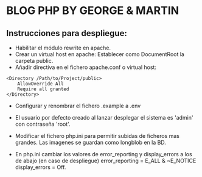 # BLOG PHP BY GEORGE & MARTIN
## Instrucciones para despliegue:  

- Habilitar el módulo rewrite en apache.
- Crear un virtual host en apache: Establecer como DocumentRoot la carpeta public.
- Añadir directiva en el fichero apache.conf o virtual host: 
```
<Directory /Path/to/Project/public>
    AllowOverride All
    Require all granted
</Directory>
```
- Configurar y renombrar el fichero .example a .env

- El usuario por defecto creado al lanzar desplegar el sistema es 'admin' con contraseña 'root'.

- Modificar el fichero php.ini para permitir subidas de ficheros mas grandes. Las imagenes se guardan como longblob en la BD.

- En php.ini cambiar los valores de error_reporting y display_errors a los de abajo (en caso de despliegue)
 error_reporting = E_ALL & ~E_NOTICE
 display_errors = Off.